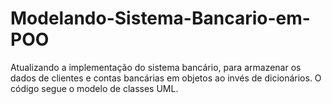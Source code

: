 # Modelando-Sistema-Bancario-em-POO
Atualizando a implementação do sistema bancário, para armazenar os dados de clientes e contas bancárias em objetos ao invés de dicionários. O código segue o modelo de classes UML.
